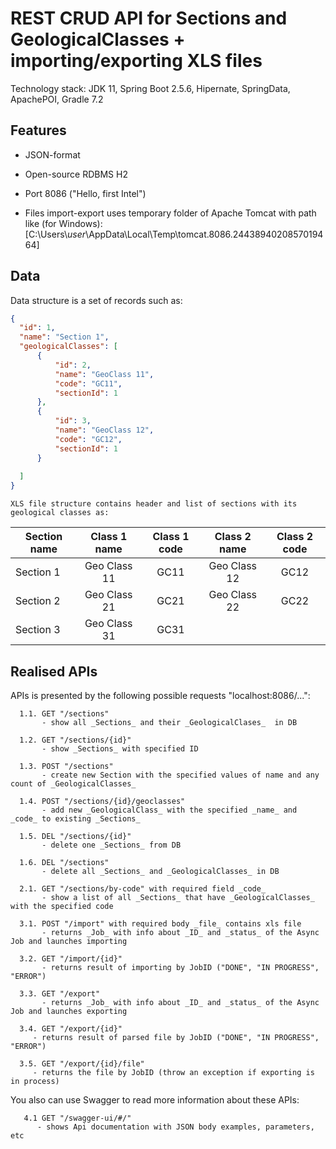 # REST CRUD API for Sections and GeologicalClasses + importing/exporting XLS files  
Technology stack: JDK 11, Spring Boot 2.5.6, Hipernate, SpringData, ApachePOI, Gradle 7.2

## Features  
  * JSON-format
     
  * Open-source RDBMS H2   
     
  * Port 8086 ("Hello, first Intel")   
     
  * Files import-export uses temporary folder of Apache Tomcat with path like (for Windows): [C:\Users\\_user_\AppData\Local\Temp\tomcat.8086.2443894020857019464]
  
## Data  

  Data structure is a set of records such as:  
  ```json
{
    "id": 1,
    "name": "Section 1",
    "geologicalClasses": [
        {
            "id": 2,
            "name": "GeoClass 11",
            "code": "GC11",
            "sectionId": 1
        },
        {
            "id": 3,
            "name": "GeoClass 12",
            "code": "GC12",
            "sectionId": 1
        }
	
    ]
}
  
  ```   
    
	XLS file structure contains header and list of sections with its geological classes as:  
| Section name | Class 1 name | Class 1 code | Class 2 name | Class 2 code | 
|--------------|:------------:|:------------:|:------------:|:------------:|
|   Section 1  | Geo Class 11 |     GC11     | Geo Class 12 |    GC12      |
|   Section 2  | Geo Class 21 |     GC21     | Geo Class 22 |    GC22      |
|   Section 3  | Geo Class 31 |     GC31     |              |              |

## Realised APIs
   APIs is presented by the following possible requests "localhost:8086/...":  
  
	  1.1. GET "/sections"   
	       - show all _Sections_ and their _GeologicalClases_  in DB   

	  1.2. GET "/sections/{id}"   
	       - show _Sections_ with specified ID   

	  1.3. POST "/sections"   
	       - create new Section with the specified values of name and any count of _GeologicalClasses_  

	  1.4. POST "/sections/{id}/geoclasses"   
	       - add new _GeologicalClass_ with the specified _name_ and _code_ to existing _Sections_  

	  1.5. DEL "/sections/{id}"   
	       - delete one _Sections_ from DB  

	  1.6. DEL "/sections"  
	       - delete all _Sections_ and _GeologicalClasses_ in DB  

	  2.1. GET "/sections/by-code" with required field _code_   
	       - show a list of all _Sections_ that have _GeologicalClasses_ with the specified code   

	  3.1. POST "/import" with required body _file_ contains xls file   
	       - returns _Job_ with info about _ID_ and _status_ of the Async Job and launches importing   

	  3.2. GET "/import/{id}"   
	       - returns result of importing by JobID ("DONE", "IN PROGRESS", "ERROR")  

	  3.3. GET "/export"   
	       - returns _Job_ with info about _ID_ and _status_ of the Async Job and launches exporting   

	  3.4. GET "/export/{id}"  
	     - returns result of parsed file by JobID ("DONE", "IN PROGRESS", "ERROR")    

	  3.5. GET "/export/{id}/file" 
	     - returns the file by JobID (throw an exception if exporting is in process)  

   You also can use Swagger to read more information about these APIs:  
   ```
	  4.1 GET "/swagger-ui/#/"
	     - shows Api documentation with JSON body examples, parameters, etc	  
   ```
